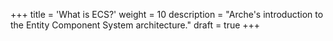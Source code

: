+++
title = 'What is ECS?'
weight = 10
description = "Arche's introduction to the Entity Component System architecture."
draft = true
+++